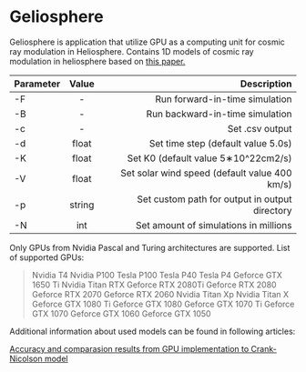# Geliosphere

Geliosphere is application that utilize GPU as a computing unit for cosmic ray modulation in Heliosphere. Contains 1D models of cosmic ray modulation in heliosphere based on [this paper.](https://agupubs.onlinelibrary.wiley.com/doi/pdfdirect/10.1002/2015JA022237)
  

| Parameter | Value | Description |
| :--- | :----: | ---: |
| -F | - | Run forward-in-time simulation |
| -B | - | Run backward-in-time simulation |
| -c | - | Set .csv output |
| -d | float | Set time step (default value 5.0s) |
| -K | float | Set K0 (default value 5∗10^22cm2/s) |
| -V | float | Set solar wind speed (default value 400 km/s)|
| -p | string | Set custom path for output in output directory |
| -N | int | Set amount of simulations in millions |

Only GPUs from Nvidia Pascal and Turing architectures are supported. List of supported GPUs:

> Nvidia T4
> Nvidia P100
> Tesla P100
> Tesla P40
> Tesla P4
> Geforce GTX 1650 Ti
> Nvidia Titan RTX
> Geforce RTX 2080Ti
> Geforce RTX 2080
> Geforce RTX 2070
> Geforce RTX 2060
> Nvidia Titan Xp
> Nvidia Titan X
> Geforce GTX 1080 Ti
> Geforce GTX 1080
> Geforce GTX 1070 Ti
> Geforce GTX 1070
> Geforce GTX 1060
> Geforce GTX 1050

Additional information about used models can be found in following articles:

[Accuracy and comparasion results from GPU implementation to Crank-Nicolson model](https://pos.sissa.it/395/1320/pdf)
